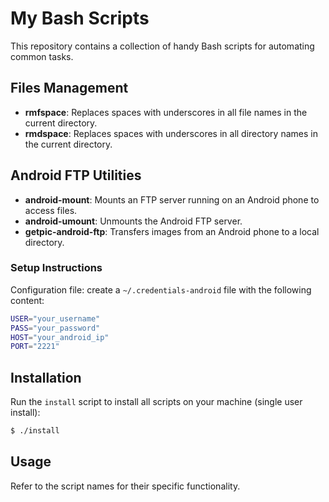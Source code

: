 # My Bash Scripts

This repository contains a collection of handy Bash scripts for automating common tasks.

## Files Management
- **rmfspace**: Replaces spaces with underscores in all file names in the current directory.
- **rmdspace**: Replaces spaces with underscores in all directory names in the current directory.

## Android FTP Utilities
- **android-mount**: Mounts an FTP server running on an Android phone to access files.
- **android-umount**: Unmounts the Android FTP server.
- **getpic-android-ftp**: Transfers images from an Android phone to a local directory.

### Setup Instructions

Configuration file: create a `~/.credentials-android` file with the following content:

```bash
USER="your_username"
PASS="your_password"
HOST="your_android_ip"
PORT="2221"
```

## Installation

Run the `install` script to install all scripts on your machine (single user install):

```bash
$ ./install
```

## Usage

Refer to the script names for their specific functionality.

